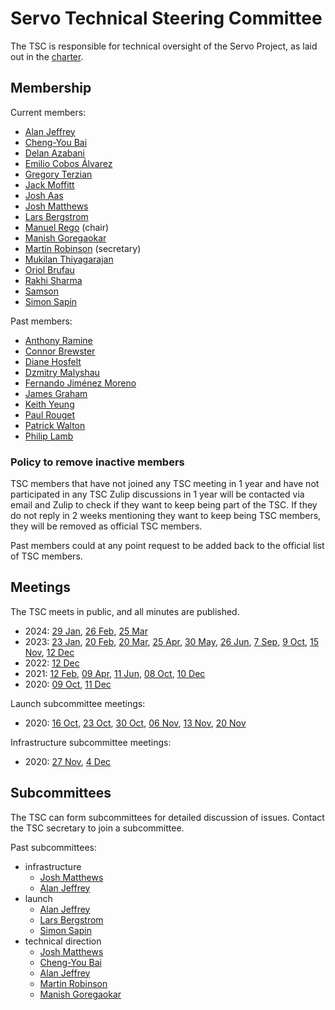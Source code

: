 # Servo Technical Steering Committee

The TSC is responsible for technical oversight of the Servo Project, as laid out in the [charter](../CHARTER.md).

## Membership

Current members:

- [Alan Jeffrey](https://github.com/asajeffrey)
- [Cheng-You Bai](https://github.com/cybai)
- [Delan Azabani](https://github.com/delan)
- [Emilio Cobos Álvarez](https://github.com/emilio)
- [Gregory Terzian](https://github.com/gterzian)
- [Jack Moffitt](https://github.com/metajack)
- [Josh Aas](https://github.com/bdaehlie)
- [Josh Matthews](https://github.com/jdm)
- [Lars Bergstrom](https://github.com/larsbergstrom)
- [Manuel Rego](https://github.com/mrego) (chair)
- [Manish Goregaokar](https://github.com/Manishearth)
- [Martin Robinson](https://github.com/mrobinson) (secretary)
- [Mukilan Thiyagarajan](https://github.com/mukilan)
- [Oriol Brufau](https://github.com/Loirooriol)
- [Rakhi Sharma](https://github.com/atbrakhi)
- [Samson](https://github.com/sagudev)
- [Simon Sapin](https://github.com/SimonSapin)

Past members:

- [Anthony Ramine](https://github.com/nox)
- [Connor Brewster](https://github.com/cbrewster)
- [Diane Hosfelt](https://github.com/avadacatavra)
- [Dzmitry Malyshau](https://github.com/kvark)
- [Fernando Jiménez Moreno](https://github.com/ferjm)
- [James Graham](https://github.com/jgraham)
- [Keith Yeung](https://github.com/KiChjang)
- [Paul Rouget](https://github.com/paulrouget)
- [Patrick Walton](https://github.com/pcwalton)
- [Philip Lamb](https://github.com/philip-lamb)

### Policy to remove inactive members

TSC members that have not joined any TSC meeting in 1 year and have not participated in any TSC Zulip discussions in 1 year will be contacted via email and Zulip to check if they want to keep being part of the TSC. If they do not reply in 2 weeks mentioning they want to keep being TSC members, they will be removed as official TSC members.

Past members could at any point request to be added back to the official list of TSC members.

## Meetings

The TSC meets in public, and all minutes are published.

* 2024: [29 Jan](tsc-2024-01-29.md), [26 Feb](tsc-2024-02-26.md), [25 Mar](tsc-2024-03-25.md)
* 2023: [23 Jan](tsc-2023-01-23.md), [20 Feb](tsc-2023-02-20.md), [20 Mar](tsc-2023-03-20.md), [25 Apr](tsc-2023-04-25.md), [30 May](tsc-2023-05-30.md), [26 Jun](tsc-2023-06-26.md), [7 Sep](tsc-2023-09-07.md), [9 Oct](tsc-2023-10-09.md), [15 Nov](tsc-2023-11-14.md), [12 Dec](tsc-2023-12-11.md)
* 2022: [12 Dec](tsc-2022-12-12.md)
* 2021: [12 Feb](tsc-2021-02-12.md), [09 Apr](tsc-2021-04-09.md), [11 Jun](tsc-2021-06-11.md), [08 Oct](tsc-2021-10-08.md), [10 Dec](tsc-2021-12-10.md)
* 2020: [09 Oct](tsc-2020-10-09.md), [11 Dec](tsc-2020-12-11.md)

Launch subcommittee meetings:
* 2020: [16 Oct](launch-2020-10-16.md), [23 Oct](launch-2020-10-23.md), [30 Oct](launch-2020-10-30.md), [06 Nov](launch-2020-11-06.md), [13 Nov](launch-2020-11-13.md), [20 Nov](launch-2020-11-20.md)

Infrastructure subcommittee meetings:
* 2020: [27 Nov](infra-2020-11-27.md), [4 Dec](infra-2020-12-04.md)

## Subcommittees

The TSC can form subcommittees for detailed discussion of issues.
Contact the TSC secretary to join a subcommittee.

Past subcommittees:

- infrastructure
  - [Josh Matthews](https://github.com/jdm)
  - [Alan Jeffrey](https://github.com/asajeffrey)
- launch
  - [Alan Jeffrey](https://github.com/asajeffrey)
  - [Lars Bergstrom](https://github.com/larsbergstrom)
  - [Simon Sapin](https://github.com/SimonSapin)
- technical direction
  - [Josh Matthews](https://github.com/jdm)
  - [Cheng-You Bai](https://github.com/cybai)
  - [Alan Jeffrey](https://github.com/asajeffrey)
  - [Martin Robinson](https://github.com/mrobinson)
  - [Manish Goregaokar](https://github.com/Manishearth)

